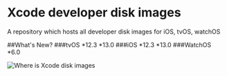 # Xcode developer disk images
A repository which hosts all developer disk images for iOS, tvOS, watchOS

##What's New?
###tvOS
*12.3
*13.0
###iOS
*12.3
*13.0
###WatchOS
*6.0

![Where is Xcode disk images](https://raw.githubusercontent.com/haikieu/xcode-developer-disk-image-all-platforms/master/where%20is%20my%20developer%20disk%20images.png)
